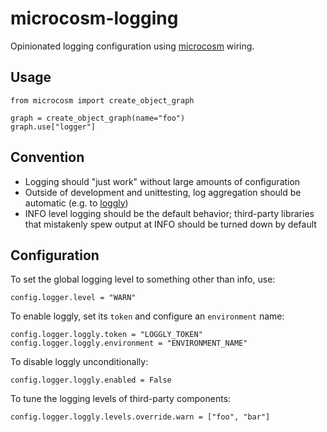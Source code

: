 # microcosm-logging

Opinionated logging configuration using [microcosm](https://github.com/globality-corp/microcosm) wiring.


## Usage

    from microcosm import create_object_graph

    graph = create_object_graph(name="foo")
    graph.use["logger"]


## Convention

 - Logging should "just work" without large amounts of configuration
 - Outside of development and unittesting, log aggregation should be automatic (e.g. to [loggly](https://www.loggly.com/))
 - INFO level logging should be the default behavior; third-party libraries that mistakenly spew output at INFO
   should be turned down by default


## Configuration

To set the global logging level to something other than info, use:

    config.logger.level = "WARN"

To enable loggly, set its `token` and configure an `environment` name:

    config.logger.loggly.token = "LOGGLY_TOKEN"
    config.logger.loggly.environment = "ENVIRONMENT_NAME"

To disable loggly unconditionally:

    config.logger.loggly.enabled = False

To tune the logging levels of third-party components:

    config.logger.loggly.levels.override.warn = ["foo", "bar"]
